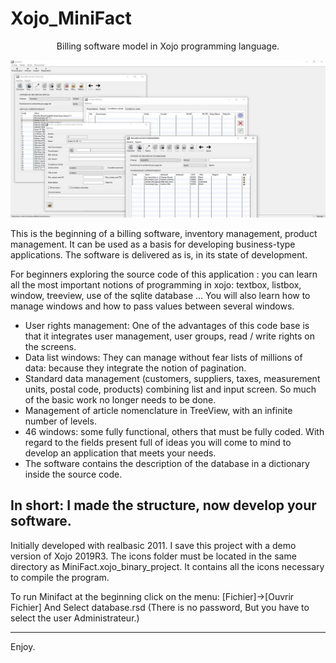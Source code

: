 # Xojo_MiniFact
<p align="center" >Billing software model in Xojo programming language. </p>

<p align="center">
  <img src="https://github.com/Fab2bprog/Xojo_MiniFact/raw/master/project%20screenshots/Capture.JPG" width="650" title="Minifact screenshot">
 </p>
 
This is the beginning of a billing software, inventory management, product management. It can be used as a basis for developing business-type applications. The software is delivered as is, in its state of development.

For beginners exploring the source code of this application : you can learn all the most important notions of programming in xojo:
textbox, listbox, window, treeview, use of the sqlite database ... You will also learn how to manage windows and how to pass values between several windows.

- User rights management: One of the advantages of this code base is that it integrates user management, user groups, read / write rights on the screens.
- Data list windows: They can manage without fear lists of millions of data: because they integrate the notion of pagination.
- Standard data management (customers, suppliers, taxes, measurement units, postal code, products) combining list and input screen.
So much of the basic work no longer needs to be done.
- Management of article nomenclature in TreeView, with an infinite number of levels.
- 46 windows: some fully functional, others that must be fully coded. With regard to the fields present full of ideas you will come to mind to develop an application that meets your needs.
- The software contains the description of the database in a dictionary inside the source code.


In short: I made the structure, now develop your software.
--------------------------------

Initially developed with realbasic 2011. I save this project with a demo version of Xojo 2019R3. 
The icons folder must be located in the same directory as MiniFact.xojo_binary_project. It contains all the icons necessary to compile the program.


To run Minifact at the beginning click on the menu:
[Fichier]->[Ouvrir Fichier]
And Select database.rsd
(There is no password, But you have to select the user Administrateur.)

-------------

Enjoy.

